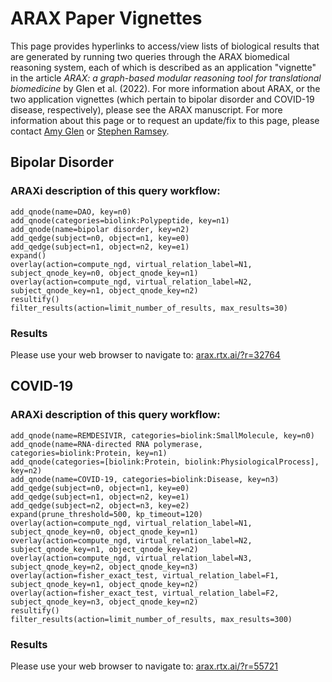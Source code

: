 
# ARAX Paper Vignettes

This page provides hyperlinks to access/view lists of biological results that
are generated by running two queries through the ARAX biomedical reasoning
system, each of which is described as an application "vignette" in the article
_ARAX: a graph-based modular reasoning tool for translational biomedicine_ by
Glen et&nbsp;al. (2022). For more information about ARAX, or the two application
vignettes (which pertain to bipolar disorder and COVID-19 disease, respectively),
please see the <!-- insert URL here: --> ARAX manuscript. For more information
about this page or to request an update/fix to this page, please contact
[Amy Glen](https://github.com/amykglen) or
[Stephen Ramsey](https://github.com/saramsey).

## Bipolar Disorder

### ARAXi description of this query workflow:
```
add_qnode(name=DAO, key=n0)
add_qnode(categories=biolink:Polypeptide, key=n1)
add_qnode(name=bipolar disorder, key=n2)
add_qedge(subject=n0, object=n1, key=e0)
add_qedge(subject=n1, object=n2, key=e1)
expand()
overlay(action=compute_ngd, virtual_relation_label=N1, subject_qnode_key=n0, object_qnode_key=n1)
overlay(action=compute_ngd, virtual_relation_label=N2, subject_qnode_key=n1, object_qnode_key=n2)
resultify()
filter_results(action=limit_number_of_results, max_results=30)
```

### Results

Please use your web browser to navigate to: 
[arax.rtx.ai/?r=32764](https://arax.rtx.ai/?r=32764)

## COVID-19

### ARAXi description of this query workflow:
```
add_qnode(name=REMDESIVIR, categories=biolink:SmallMolecule, key=n0)
add_qnode(name=RNA-directed RNA polymerase, categories=biolink:Protein, key=n1)
add_qnode(categories=[biolink:Protein, biolink:PhysiologicalProcess], key=n2)
add_qnode(name=COVID-19, categories=biolink:Disease, key=n3)
add_qedge(subject=n0, object=n1, key=e0)
add_qedge(subject=n1, object=n2, key=e1)
add_qedge(subject=n2, object=n3, key=e2)
expand(prune_threshold=500, kp_timeout=120)
overlay(action=compute_ngd, virtual_relation_label=N1, subject_qnode_key=n0, object_qnode_key=n1)
overlay(action=compute_ngd, virtual_relation_label=N2, subject_qnode_key=n1, object_qnode_key=n2)
overlay(action=compute_ngd, virtual_relation_label=N3, subject_qnode_key=n2, object_qnode_key=n3)
overlay(action=fisher_exact_test, virtual_relation_label=F1, subject_qnode_key=n1, object_qnode_key=n2)
overlay(action=fisher_exact_test, virtual_relation_label=F2, subject_qnode_key=n3, object_qnode_key=n2)
resultify()
filter_results(action=limit_number_of_results, max_results=300)
```

### Results
Please use your web browser to navigate to: 
[arax.rtx.ai/?r=55721](https://arax.rtx.ai/?r=55721)


